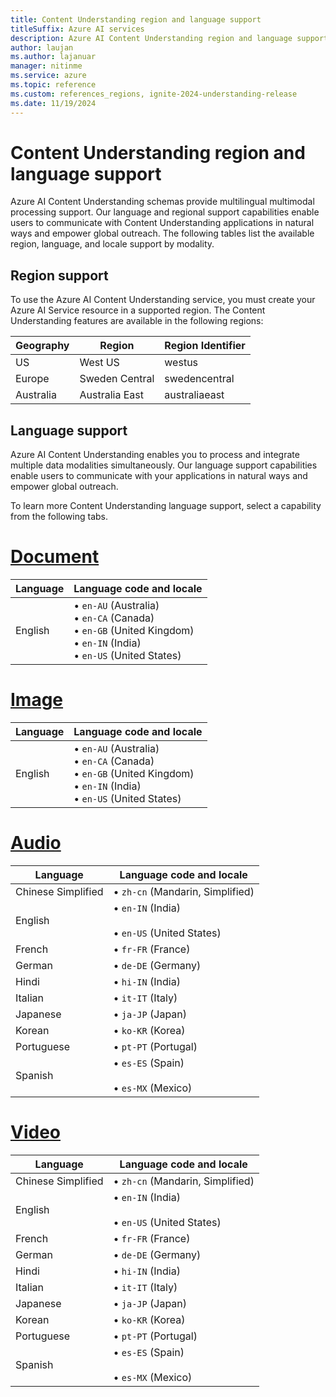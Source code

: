 ```yaml
---
title: Content Understanding region and language support
titleSuffix: Azure AI services
description: Azure AI Content Understanding region and language support
author: laujan
ms.author: lajanuar
manager: nitinme
ms.service: azure
ms.topic: reference
ms.custom: references_regions, ignite-2024-understanding-release
ms.date: 11/19/2024
---
```


# Content Understanding region and language support

Azure AI Content Understanding schemas provide multilingual multimodal processing support. Our language and regional support capabilities enable users to communicate with Content Understanding applications in natural ways and empower global outreach. The following tables list the available region, language, and locale support by modality.

## Region support

To use the Azure AI Content Understanding service, you must create your Azure AI Service resource in a supported region. The Content Understanding features are available in the following regions:

| Geography | Region | Region Identifier |
| --- | --- | --- |
| US | West US | westus |
| Europe | Sweden Central | swedencentral |
| Australia | Australia East | australiaeast |

## Language support

Azure AI Content Understanding enables you to process and integrate multiple data modalities simultaneously. Our language support capabilities enable users to communicate with your applications in natural ways and empower global outreach.

To learn more Content Understanding language support, select a capability from the following tabs.

# [Document](#tab/document)

|Language|Language code and locale|
|--------|-------------|
|English|&bullet; `en-AU` (Australia)</br>&bullet; `en-CA` (Canada)</br>&bullet; `en-GB` (United Kingdom)</br>&bullet;  `en-IN` (India)</br>&bullet; `en-US` (United States)|

# [Image](#tab/image)

|Language|Language code and locale|
|--------|-------------|
|English|&bullet; `en-AU` (Australia)</br>&bullet; `en-CA` (Canada)</br>&bullet; `en-GB` (United Kingdom)</br>&bullet;  `en-IN` (India)</br>&bullet; `en-US` (United States)|

# [Audio](#tab/audio)

|Language|Language code and locale|
|--------|-------------|
|Chinese Simplified|&bullet; `zh-cn` (Mandarin, Simplified)|
|English|&bullet;  `en-IN` (India)</br></br>&bullet; `en-US` (United States)|
|French|&bullet; `fr-FR` (France)|
|German|&bullet; `de-DE` (Germany)|
|Hindi|&bullet; `hi-IN` (India)|
|Italian|&bullet; `it-IT` (Italy)|
|Japanese|&bullet; `ja-JP` (Japan)|
|Korean|&bullet; `ko-KR` (Korea)|
|Portuguese |&bullet; `pt-PT` (Portugal)|
|Spanish|&bullet; `es-ES` (Spain)</br></br>&bullet; `es-MX` (Mexico) |


# [Video](#tab/video)

|Language|Language code and locale|
|--------|-------------|
|Chinese Simplified|&bullet; `zh-cn` (Mandarin, Simplified)|
|English|&bullet;  `en-IN` (India)</br></br>&bullet; `en-US` (United States)|
|French|&bullet; `fr-FR` (France)|
|German|&bullet; `de-DE` (Germany)|
|Hindi|&bullet; `hi-IN` (India)|
|Italian|&bullet; `it-IT` (Italy)|
|Japanese|&bullet; `ja-JP` (Japan)|
|Korean|&bullet; `ko-KR` (Korea)|
|Portuguese |&bullet; `pt-PT` (Portugal)|
|Spanish|&bullet; `es-ES` (Spain)</br></br>&bullet; `es-MX` (Mexico) |


